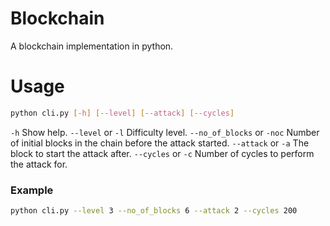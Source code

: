# Blockchain
A blockchain implementation in python.
# Usage
```bash
python cli.py [-h] [--level] [--attack] [--cycles]
```
`-h` Show help.
`--level`  or `-l`  Difficulty level.
`--no_of_blocks` or `-noc` Number of initial blocks in the chain before the attack started.
`--attack` or `-a`  The block to start the attack after.
`--cycles` or `-c`  Number of cycles to perform the attack for.

### Example
```bash
python cli.py --level 3 --no_of_blocks 6 --attack 2 --cycles 200
```
